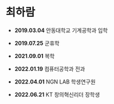 # 최하람

- **2019.03.04**   안동대학교 기계공학과 입학

- **2019.07.25**   군휴학

- **2021.09.01**   복학

- **2022.01.19**   컴퓨터공학과 전과

- **2022.04.01**  NGN LAB 학생연구원

- **2022.06.21**  KT 창의혁신리더 장학생

<!--
![Anurag's GitHub stats](https://github-readme-stats.vercel.app/api?username=choi-haram&theme=vue&count_private=true&show_icons=true)

[![Top Langs](https://github-readme-stats.vercel.app/api/top-langs/?username=choi-haram&theme=vue&layout=compact&langs_count=8&hide=Shell)](https://github.com/anuraghazra/github-readme-stats)
-->

<!--
**choi-haram/choi-haram** is a ✨ _special_ ✨ repository because its `README.md` (this file) appears on your GitHub profile.

Here are some ideas to get you started:

- 🔭 I’m currently working on ...
- 🌱 I’m currently learning ...
- 👯 I’m looking to collaborate on ...
- 🤔 I’m looking for help with ...
- 💬 Ask me about ...
- 📫 How to reach me: ...
- 😄 Pronouns: ...
- ⚡ Fun fact: ...
-->
